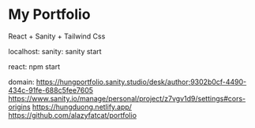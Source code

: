# My Portfolio

React + Sanity + Tailwind Css

localhost:
sanity: 
sanity start

react: 
npm start

domain:
https://hungportfolio.sanity.studio/desk/author;9302b0cf-4490-434c-91fe-688c5fee7605
https://www.sanity.io/manage/personal/project/z7vgv1d9/settings#cors-origins
https://hungduong.netlify.app/
https://github.com/alazyfatcat/portfolio